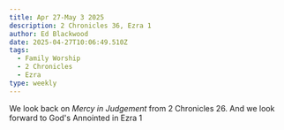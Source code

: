 ```yaml
---
title: Apr 27-May 3 2025
description: 2 Chronicles 36, Ezra 1
author: Ed Blackwood
date: 2025-04-27T10:06:49.510Z
tags:
  - Family Worship
  - 2 Chronicles
  - Ezra
type: weekly
---
```

W﻿e look back on *Mercy in Judgement* from 2 Chronicles 26. And we look forward to God's Annointed in Ezra 1
